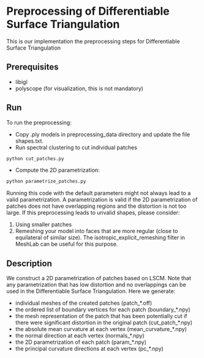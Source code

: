 # Preprocessing of Differentiable Surface Triangulation
This is our implementation the preprocessing steps for Differentiable Surface Triangulation


## Prerequisites
* libigl
* polyscope (for visualization, this is not mandatory)


## Run

To run the preprocessing:
* Copy .ply models in preprocessing_data directory and update the file shapes.txt.
* Run spectral clustering to cut individual patches
``` bash
python cut_patches.py
```
* Compute the 2D parametrization:
``` bash
python parametrize_patches.py
```

Running this code with the default parameters  might not always lead to a valid parametrization. A parametrization is valid if the 2D parametrization of patches does not have overlapping regions and the distortion is not too large. If this preprocessing leads to unvalid shapes, please consider:
1. Using smaller patches
2. Remeshing your model into faces that are more regular (close to equilateral of similar size). The isotropic_explicit_remeshing filter in MeshLab can be useful for this purpose.


## Description
We construct a 2D parametrization of patches based on LSCM. Note that any parametrization that has low distortion and no overlappings can be used in the Differentiable Surface Triangulation.
Here we generate:
*  individual meshes of the created patches (patch_*.off)
*  the ordered list of boundary vertices for each patch (boundary_*.npy)
*  the mesh representation of the patch that has been potentially cut if there were significant distortion in the original patch (cut_patch_*.npy)
* the absolute mean curvature at each vertex (mean_curvature_*.npy)
* the normal direction at each vertex (normals_*.npy)
* the 2D parametrization of each patch (param_*.npy)
* the principal curvature directions at each vertex (pc_*.npy)
